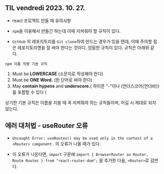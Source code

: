 ## TIL vendredi 2023. 10. 27.

- react 프로젝트 만들 때 유의사항

- `npm`을 이용해서 만들긴 하는데 이때 지켜줘야 할 규칙이 있다.

- `GitHub` 의 레포지토리를 `Git clone`하여 만드는 경우가 있을 텐데, 이때 주의할 점은 레포지토리명을 잘 써야 한다는 것이다. 엄밀한 규칙이 있다. 규칙은 아래와 같다.

`npm 이름 작명 기본 규칙`

1. Must be **LOWERCASE** (소문자로 작성해야 한다)
2. Must be **ONE Word.** (한 단어로 써야 한다)
3. May **contain** **hypens** and **underscore.**( 하이픈 "-"이나 (언더스코어{언더바})를 포함할 수 있다 )

상기한 기본 규칙은 이름을 지을 때 꼭 지켜줘야 하는 규칙들이며, 어길 시 제대로 되지 않는다.

## 에러 대처법 - useRouter 오류

- `Uncaught Error: useRoutes() may be used only in the context of a <Router> component.`
  의 오류가 나올 때가 있다.

- 이 오류가 나온다면, `import` 구문에
  `import { BrowserRouter as Router, Route Routes } from "react-router-dom";` 을 추가한 다음, `<Router>`로 감싼다.
